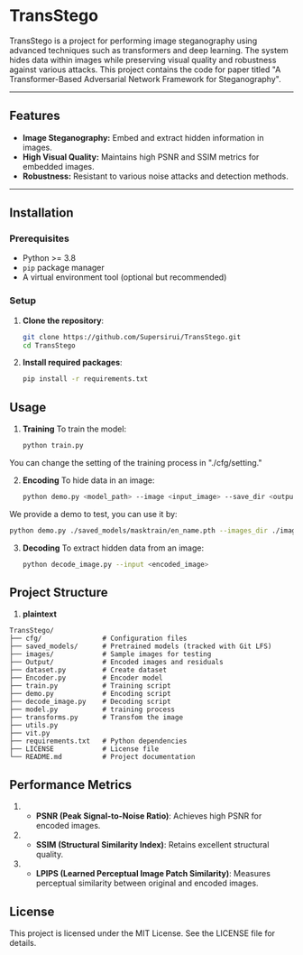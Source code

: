 


# **TransStego**

TransStego is a project for performing image steganography using advanced techniques such as transformers and deep learning. The system hides data within images while preserving visual quality and robustness against various attacks. This project contains the code for paper titled "A Transformer-Based Adversarial Network Framework for Steganography".

---

## **Features**

- **Image Steganography:** Embed and extract hidden information in images.
- **High Visual Quality:** Maintains high PSNR and SSIM metrics for embedded images.
- **Robustness:** Resistant to various noise attacks and detection methods.


---

## **Installation**

### **Prerequisites**
- Python >= 3.8
- `pip` package manager
- A virtual environment tool (optional but recommended)

### **Setup**

1. **Clone the repository**:
   ```bash
   git clone https://github.com/Supersirui/TransStego.git
   cd TransStego
   ```
   
2. **Install required packages**:

   ```bash
   pip install -r requirements.txt
   ```


## **Usage**
1. **Training**
To train the model:

   ```bash
   python train.py
   ```
You can change the setting of the training process in "./cfg/setting."

2. **Encoding**
To hide data in an image:

   ```bash
   python demo.py <model_path> --image <input_image> --save_dir <output_dir> --secret <secret_message>
   ```
We provide a demo to test, you can use it by:

   ```bash
   python demo.py ./saved_models/masktrain/en_name.pth --images_dir ./images --save_dir <output_dir>
   ```

3. **Decoding**
To extract hidden data from an image:

   ```bash
   python decode_image.py --input <encoded_image>
   ```
## **Project Structure**
1. **plaintext**
```
TransStego/
├── cfg/               # Configuration files
├── saved_models/      # Pretrained models (tracked with Git LFS)
├── images/            # Sample images for testing
├── Output/            # Encoded images and residuals
├── dataset.py         # Create dataset
├── Encoder.py         # Encoder model
├── train.py           # Training script
├── demo.py            # Encoding script
├── decode_image.py    # Decoding script
├── model.py           # training process
├── transforms.py      # Transfom the image
├── utils.py
├── vit.py
├── requirements.txt   # Python dependencies
├── LICENSE            # License file
└── README.md          # Project documentation
```
## **Performance Metrics**

1. - **PSNR (Peak Signal-to-Noise Ratio)**: Achieves high PSNR for encoded images.
2. - **SSIM (Structural Similarity Index)**: Retains excellent structural quality.
3. - **LPIPS (Learned Perceptual Image Patch Similarity)**: Measures perceptual similarity between original and encoded images.



## **License**
This project is licensed under the MIT License. See the LICENSE file for details.
